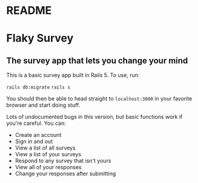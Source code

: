 # README
# Flaky Survey
## The survey app that lets you change your mind

This is a basic survey app built in Rails 5. To use, run:

`rails db:migrate`
`rails s`

You should then be able to head straight to `localhost:3000` in your favorite browser and start doing stuff.

Lots of undocumented bugs in this version, but basic functions work if you're careful. You can:

* Create an account
* Sign in and out
* View a list of all surveys
* View a list of your surveys
* Respond to any survey that isn't yours
* View all of your responses
* Change your responses after submitting
